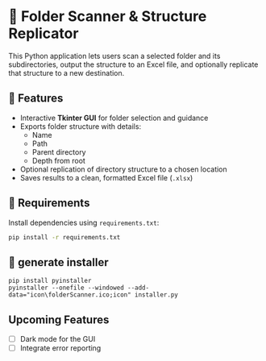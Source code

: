 # 📁 Folder Scanner & Structure Replicator

This Python application lets users scan a selected folder and its subdirectories, output the structure to an Excel file, and optionally replicate that structure to a new destination.

## 🚀 Features

- Interactive **Tkinter GUI** for folder selection and guidance
- Exports folder structure with details:
  - Name
  - Path
  - Parent directory
  - Depth from root
- Optional replication of directory structure to a chosen location
- Saves results to a clean, formatted Excel file (`.xlsx`)

## 🧱 Requirements

Install dependencies using `requirements.txt`:

```bash
pip install -r requirements.txt
```

## 🧱 generate installer

```
pip install pyinstaller
pyinstaller --onefile --windowed --add-data="icon\folderScanner.ico;icon" installer.py
```

## Upcoming Features

- [ ] Dark mode for the GUI
- [ ] Integrate error reporting
